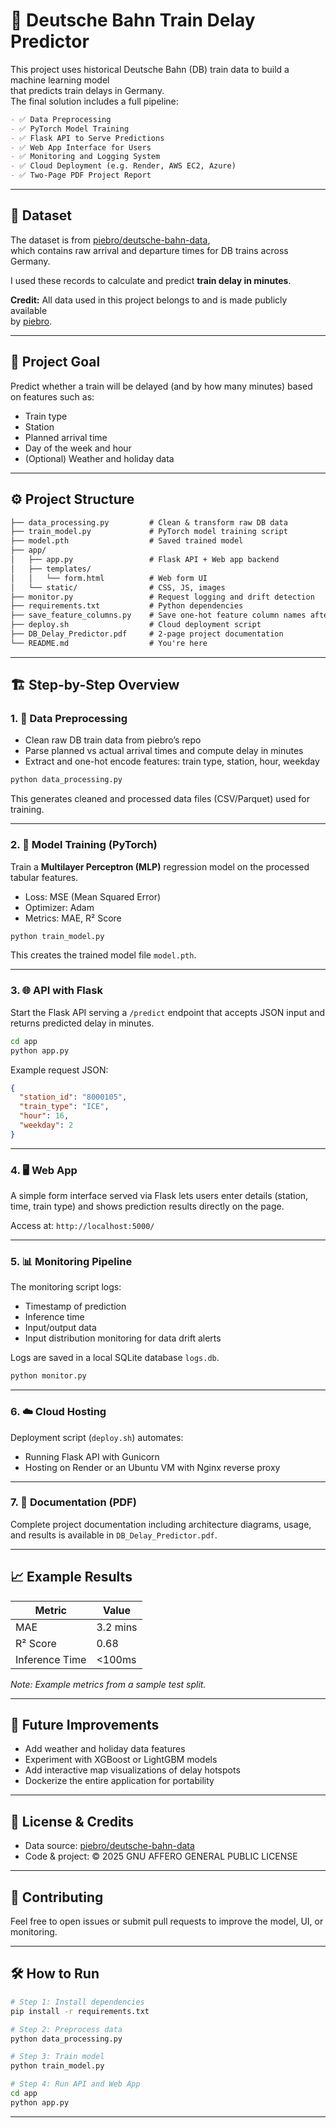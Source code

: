 # 🚆 Deutsche Bahn Train Delay Predictor

This project uses historical Deutsche Bahn (DB) train data to build a machine learning model  
that predicts train delays in Germany.  
The final solution includes a full pipeline:
```markdown
- ✅ Data Preprocessing  
- ✅ PyTorch Model Training  
- ✅ Flask API to Serve Predictions  
- ✅ Web App Interface for Users  
- ✅ Monitoring and Logging System  
- ✅ Cloud Deployment (e.g. Render, AWS EC2, Azure)  
- ✅ Two-Page PDF Project Report  
```
---

## 📁 Dataset

The dataset is from [piebro/deutsche-bahn-data](https://github.com/piebro/deutsche-bahn-data),  
which contains raw arrival and departure times for DB trains across Germany.  

I used these records to calculate and predict **train delay in minutes**.

**Credit:** All data used in this project belongs to and is made publicly available  
by [piebro](https://github.com/piebro).

---

## 🧠 Project Goal

Predict whether a train will be delayed (and by how many minutes) based on features such as:

- Train type  
- Station  
- Planned arrival time  
- Day of the week and hour  
- (Optional) Weather and holiday data  

---

## ⚙️ Project Structure

```markdown
├── data_processing.py         # Clean & transform raw DB data  
├── train_model.py             # PyTorch model training script  
├── model.pth                  # Saved trained model  
├── app/  
│   ├── app.py                 # Flask API + Web app backend  
│   ├── templates/  
│   │   └── form.html          # Web form UI  
│   └── static/                # CSS, JS, images  
├── monitor.py                 # Request logging and drift detection  
├── requirements.txt           # Python dependencies  
├── save_feature_columns.py    # Save one-hot feature column names after preprocessing  
├── deploy.sh                  # Cloud deployment script  
├── DB_Delay_Predictor.pdf     # 2-page project documentation  
└── README.md                  # You're here  
```

---

## 🏗️ Step-by-Step Overview

### 1. 🧹 Data Preprocessing

* Clean raw DB train data from piebro’s repo
* Parse planned vs actual arrival times and compute delay in minutes
* Extract and one-hot encode features: train type, station, hour, weekday

```bash
python data_processing.py
```

This generates cleaned and processed data files (CSV/Parquet) used for training.

---

### 2. 🧪 Model Training (PyTorch)

Train a **Multilayer Perceptron (MLP)** regression model on the processed tabular features.

* Loss: MSE (Mean Squared Error)
* Optimizer: Adam
* Metrics: MAE, R² Score

```bash
python train_model.py
```

This creates the trained model file `model.pth`.

---

### 3. 🌐 API with Flask

Start the Flask API serving a `/predict` endpoint that accepts JSON input and returns predicted delay in minutes.

```bash
cd app
python app.py
```

Example request JSON:

```json
{
  "station_id": "8000105",
  "train_type": "ICE",
  "hour": 16,
  "weekday": 2
}
```

---

### 4. 🖥️ Web App

A simple form interface served via Flask lets users enter details (station, time, train type) and shows prediction results directly on the page.

Access at: `http://localhost:5000/`

---

### 5. 📊 Monitoring Pipeline

The monitoring script logs:

* Timestamp of prediction
* Inference time
* Input/output data
* Input distribution monitoring for data drift alerts

Logs are saved in a local SQLite database `logs.db`.

```bash
python monitor.py
```

---

### 6. ☁️ Cloud Hosting

Deployment script (`deploy.sh`) automates:

* Running Flask API with Gunicorn
* Hosting on Render or an Ubuntu VM with Nginx reverse proxy

---

### 7. 📄 Documentation (PDF)

Complete project documentation including architecture diagrams, usage, and results is available in `DB_Delay_Predictor.pdf`.

---

## 📈 Example Results

| Metric         | Value    |
| -------------- | -------- |
| MAE            | 3.2 mins |
| R² Score       | 0.68     |
| Inference Time | <100ms   |

*Note: Example metrics from a sample test split.*

---

## 🧠 Future Improvements

* Add weather and holiday data features
* Experiment with XGBoost or LightGBM models
* Add interactive map visualizations of delay hotspots
* Dockerize the entire application for portability

---

## 📜 License & Credits

* Data source: [piebro/deutsche-bahn-data](https://github.com/piebro/deutsche-bahn-data)
* Code & project: © 2025 GNU AFFERO GENERAL PUBLIC LICENSE

---

## 🙌 Contributing

Feel free to open issues or submit pull requests to improve the model, UI, or monitoring.

---

## 🛠️ How to Run

```bash
# Step 1: Install dependencies
pip install -r requirements.txt

# Step 2: Preprocess data
python data_processing.py

# Step 3: Train model
python train_model.py

# Step 4: Run API and Web App
cd app
python app.py
```

---
